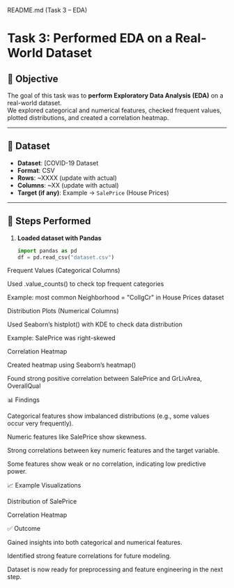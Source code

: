 README.md (Task 3 – EDA)
# Task 3: Performed EDA on a Real-World Dataset

## 📌 Objective
The goal of this task was to **perform Exploratory Data Analysis (EDA)** on a real-world dataset.  
We explored categorical and numerical features, checked frequent values, plotted distributions, and created a correlation heatmap.

---

## 📂 Dataset
- **Dataset**: [COVID-19 Dataset
- **Format**: CSV  
- **Rows**: ~XXXX (update with actual)  
- **Columns**: ~XX (update with actual)  
- **Target (if any)**: Example → `SalePrice` (House Prices)  

---

## 🔎 Steps Performed
1. **Loaded dataset with Pandas**
   ```python
   import pandas as pd
   df = pd.read_csv("dataset.csv")


Frequent Values (Categorical Columns)

Used .value_counts() to check top frequent categories

Example: most common Neighborhood = "CollgCr" in House Prices dataset

Distribution Plots (Numerical Columns)

Used Seaborn’s histplot() with KDE to check data distribution

Example: SalePrice was right-skewed

Correlation Heatmap

Created heatmap using Seaborn’s heatmap()

Found strong positive correlation between SalePrice and GrLivArea, OverallQual

📊 Findings

Categorical features show imbalanced distributions (e.g., some values occur very frequently).

Numeric features like SalePrice show skewness.

Strong correlations between key numeric features and the target variable.

Some features show weak or no correlation, indicating low predictive power.

📈 Example Visualizations

Distribution of SalePrice


Correlation Heatmap


✅ Outcome

Gained insights into both categorical and numerical features.

Identified strong feature correlations for future modeling.

Dataset is now ready for preprocessing and feature engineering in the next step.
